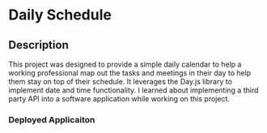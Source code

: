 # Daily Schedule

## Description

This project was designed to provide a simple daily calendar to help a working professional map out the tasks and meetings in their day to help them stay on top of their schedule. It leverages the Day.js library to implement date and time functionality. I learned 
about implementing a third party API into a software application while working on this project.

### Deployed Applicaiton
